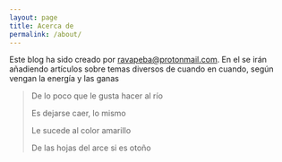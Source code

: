 ```yaml
---
layout: page
title: Acerca de
permalink: /about/
---
```




Este blog ha sido creado por ravapeba@protonmail.com. En el se irán añadiendo artículos sobre temas diversos de cuando en cuando, según vengan la energía y las ganas



> De lo poco que le gusta hacer al río 
> 
> Es dejarse caer, lo mismo 
> 
> Le sucede al color amarillo 
> 
> De las hojas del arce si es otoño
